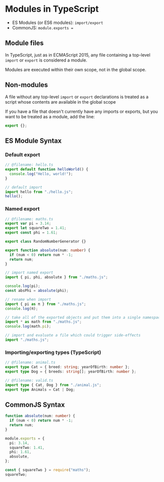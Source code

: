 # Modules in TypeScript

- ES Modules (or ES6 modules): `import/export`
- CommonJS: `module.exports =`

## Module files

In TypeScript, just as in ECMAScript 2015, any file containing a top-level `import` or `export` is considered a module.

Modules are executed within their own scope, not in the global scope. 

## Non-modules

A file without any top-level `import` or `export` declarations is treated as a script whose contents are available in the global scope 

If you have a file that doesn't currently have any imports or exports, but you want to be treated as a module, add the line:

```ts
export {};
```

## ES Module Syntax

### Default export

```ts
// @filename: hello.ts
export default function helloWorld() {
  console.log("Hello, world!");
}

// default import
import hello from "./hello.js";
hello();
```

### Named export

```ts
// @filename: maths.ts
export var pi = 3.14;
export let squareTwo = 1.41;
export const phi = 1.61;

export class RandomNumberGenerator {}

export function absolute(num: number) {
  if (num < 0) return num * -1;
  return num;
}

// import named export
import { pi, phi, absolute } from "./maths.js";

console.log(pi);
const absPhi = absolute(phi);

// rename when import
import { pi as π } from "./maths.js";
console.log(π);

// take all of the exported objects and put them into a single namespace using `* as name`
import * as math from "./maths.js";
console.log(math.pi);

// import and evaluate a file which could trigger side-effects
import "./maths.js";
```

### Importing/exporting types (TypeScript)

```ts
// @filename: animal.ts
export type Cat = { breed: string; yearOfBirth: number };
export type Dog = { breeds: string[]; yearOfBirth: number };

// @filename: valid.ts
import type { Cat, Dog } from "./animal.js";
export type Animals = Cat | Dog;
```


## CommonJS Syntax

```ts
function absolute(num: number) {
  if (num < 0) return num * -1;
  return num;
}

module.exports = {
  pi: 3.14,
  squareTwo: 1.41,
  phi: 1.61,
  absolute,
};

const { squareTwo } = require("maths");
squareTwo;
```
